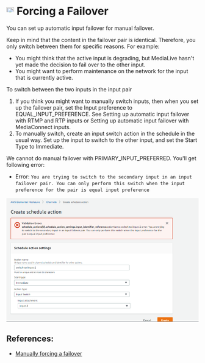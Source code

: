 # <img src="https://raw.githubusercontent.com/FortAwesome/Font-Awesome/6.x/svgs/solid/screwdriver-wrench.svg" width="20" height="20"> Forcing a Failover

You can set up automatic input failover for manual failover.

Keep in mind that the content in the failover pair is identical. Therefore, you only switch between them for specific reasons. For example:
- You might think that the active input is degrading, but MediaLive hasn't yet made the decision to fail over to the other input.
- You might want to perform maintenance on the network for the input that is currently active.

To switch between the two inputs in the input pair
1. If you think you might want to manually switch inputs, then when you set up the failover pair, set the Input preference to EQUAL_INPUT_PREFERENCE. See Setting up automatic input failover with RTMP and RTP inputs or Setting up automatic input failover with MediaConnect inputs.
2. To manually switch, create an input switch action in the schedule in the usual way. Set up the input to switch to the other input, and set the Start Type to Immediate.

We cannot do manual failover with PRIMARY_INPUT_PREFERRED. You'll get following error:
- Error: `You are trying to switch to the secondary input in an input failover pair. You can only perform this switch when the input preference for the pair is equal input preference`

![Manual failover error](./images/manual-failover-error.png)

## References:
- <a href="https://docs.aws.amazon.com/medialive/latest/ug/aif-and-input-switching-failoverpair.html" target="_blank">Manually forcing a failover</a>

